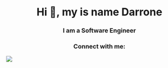 <h1 align="center">Hi 👋, my is name Darrone</h1>
<h3 align="center">I am a Software Engineer</h3>

<h3 align="center">Connect with me:</h3>
<p align="left">
</p>

<a href="https://hiluan.dev/resume" target="_blank">
      <img src="https://img.shields.io/static/v1?label=|&message=RESUME&color=23555f&style=plastic&logo=react&logo-color=white"/>
  </a>

